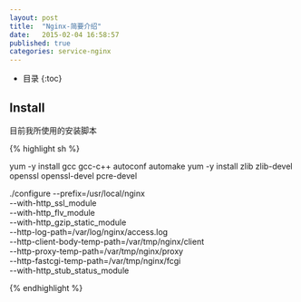 ```yaml
---
layout: post
title:  "Nginx-简要介绍"
date:   2015-02-04 16:58:57
published: true
categories: service-nginx
---
```


* 目录
{:toc}

## Install

目前我所使用的安装脚本

{% highlight sh %}

yum -y install gcc gcc-c++ autoconf automake
yum -y install zlib zlib-devel openssl openssl-devel pcre-devel

./configure --prefix=/usr/local/nginx \
--with-http_ssl_module \
--with-http_flv_module \
--with-http_gzip_static_module \
--http-log-path=/var/log/nginx/access.log \
--http-client-body-temp-path=/var/tmp/nginx/client \
--http-proxy-temp-path=/var/tmp/nginx/proxy \
--http-fastcgi-temp-path=/var/tmp/nginx/fcgi \
--with-http_stub_status_module

{% endhighlight %}




